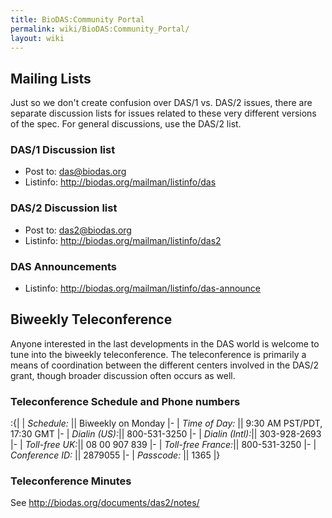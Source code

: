 ```yaml
---
title: BioDAS:Community Portal
permalink: wiki/BioDAS:Community_Portal/
layout: wiki
---
```


Mailing Lists
-------------

Just so we don't create confusion over DAS/1 vs. DAS/2 issues, there are
separate discussion lists for issues related to these very different
versions of the spec. For general discussions, use the DAS/2 list.

### DAS/1 Discussion list

-   Post to: das@biodas.org
-   Listinfo: <http://biodas.org/mailman/listinfo/das>

### DAS/2 Discussion list

-   Post to: das2@biodas.org
-   Listinfo: <http://biodas.org/mailman/listinfo/das2>

### DAS Announcements

-   Listinfo: <http://biodas.org/mailman/listinfo/das-announce>

Biweekly Teleconference
-----------------------

Anyone interested in the last developments in the DAS world is welcome
to tune into the biweekly teleconference. The teleconference is
primarily a means of coordination between the different centers involved
in the DAS/2 grant, though broader discussion often occurs as well.

### Teleconference Schedule and Phone numbers

:{| | *Schedule:* || Biweekly on Monday |- | *Time of Day:* || 9:30 AM
PST/PDT, 17:30 GMT |- | *Dialin (US):*|| 800-531-3250 |- | *Dialin
(Intl):*|| 303-928-2693 |- | *Toll-free UK:*|| 08 00 907 839 |- |
*Toll-free France:*|| 800-531-3250 |- | *Conference ID:* || 2879055 |- |
*Passcode:* || 1365 |}

### Teleconference Minutes

See <http://biodas.org/documents/das2/notes/>

